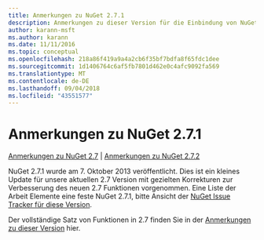 ```yaml
---
title: Anmerkungen zu NuGet 2.7.1
description: Anmerkungen zu dieser Version für die Einbindung von NuGet 2.7.1 bekannte Probleme, Fehlerkorrekturen, hinzugefügter Features und DCRs.
author: karann-msft
ms.author: karann
ms.date: 11/11/2016
ms.topic: conceptual
ms.openlocfilehash: 218a86f419a9a4a2cb6f35bf7bdfa8f65fdc1dee
ms.sourcegitcommit: 1d1406764c6af5fb7801d462e0c4afc9092fa569
ms.translationtype: MT
ms.contentlocale: de-DE
ms.lasthandoff: 09/04/2018
ms.locfileid: "43551577"
---
```

# <a name="nuget-271-release-notes"></a>Anmerkungen zu NuGet 2.7.1

[Anmerkungen zu NuGet 2.7](../release-notes/nuget-2.7.md) | [Anmerkungen zu NuGet 2.7.2](../release-notes/nuget-2.7.2.md)

NuGet 2.7.1 wurde am 7. Oktober 2013 veröffentlicht.  Dies ist ein kleines Update für unsere aktuellen 2.7 Version mit gezielten Korrekturen zur Verbesserung des neuen 2.7 Funktionen vorgenommen. Eine Liste der Arbeit Elemente eine feste NuGet 2.7.1, bitte Ansicht der [NuGet Issue Tracker für diese Version](http://nuget.codeplex.com/workitem/list/advanced?keyword=&status=Closed&type=All&priority=All&release=NuGet%202.7.1&assignedTo=All&component=All&sortField=LastUpdatedDate&sortDirection=Descending&page=0).

Der vollständige Satz von Funktionen in 2.7 finden Sie in der [Anmerkungen zu dieser Version](../release-notes/nuget-2.7.md) hier.
